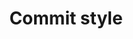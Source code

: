 ---
layout: page
title:  "Commit style"
categories: [developer]
redirect_to: "https://github.com/RigsOfRods/rigs-of-rods/wiki/Commit-style"
---